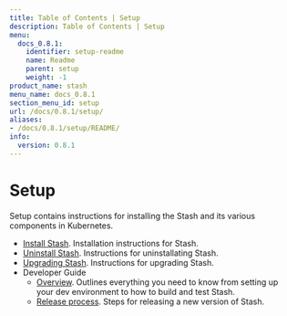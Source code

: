 ```yaml
---
title: Table of Contents | Setup
description: Table of Contents | Setup
menu:
  docs_0.8.1:
    identifier: setup-readme
    name: Readme
    parent: setup
    weight: -1
product_name: stash
menu_name: docs_0.8.1
section_menu_id: setup
url: /docs/0.8.1/setup/
aliases:
- /docs/0.8.1/setup/README/
info:
  version: 0.8.1
---
```


# Setup

Setup contains instructions for installing the Stash and its various components in Kubernetes.

- [Install Stash](/docs/0.8.1/setup/install). Installation instructions for Stash.
- [Uninstall Stash](/docs/0.8.1/setup/uninstall). Instructions for uninstallating Stash.
- [Upgrading Stash](/docs/0.8.1/setup/upgrade). Instructions for upgrading Stash.
- Developer Guide
  - [Overview](/docs/0.8.1/setup/developer-guide/overview). Outlines everything you need to know from setting up your dev environment to how to build and test Stash.
  - [Release process](/docs/0.8.1/setup/developer-guide/release). Steps for releasing a new version of Stash.
